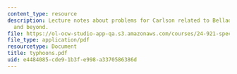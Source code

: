 ```yaml
---
content_type: resource
description: Lecture notes about problems for Carlson related to Belladonas, Typhoons,
  and beyond.
file: https://ol-ocw-studio-app-qa.s3.amazonaws.com/courses/24-921-special-topics-in-linguistics-genericity-spring-2007/e4484085cde91b3fe998a3370586386d_typhoons.pdf
file_type: application/pdf
resourcetype: Document
title: typhoons.pdf
uid: e4484085-cde9-1b3f-e998-a3370586386d
---
```

